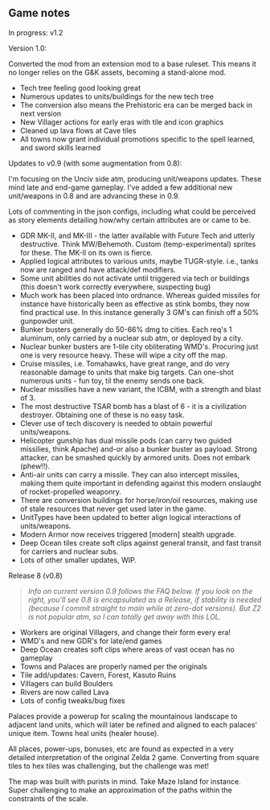 ## Game notes

In progress: v1.2

Version 1.0:

Converted the mod from an extension mod to a base ruleset. This means it no longer relies on the G&K assets, becoming a stand-alone mod.

- Tech tree feeling good looking great
- Numerous updates to units/buildings for the new tech tree
- The conversion also means the Prehistoric era can be merged back in next version
- New Villager actions for early eras with tile and icon graphics
- Cleaned up lava flows at Cave tiles
- All towns now grant individual promotions specific to the spell learned, and sword skills learned

Updates to v0.9 (with some augmentation from 0.8):

I'm focusing on the Unciv side atm, producing unit/weapons updates. These mind late and end-game gameplay. I've added a few additional new unit/weapons in 0.8 and are advancing these in 0.9.

Lots of commenting in the json configs, including what could be perceived as story elements detailing how/why certain attributes are or came to be.

- GDR MK-II, and MK-III - the latter available with Future Tech and utterly destructive. Think MW/Behemoth. Custom (temp-experimental) sprites for these. The MK-II on its own is fierce.
- Applied logical attributes to various units, maybe TUGR-style. i.e., tanks now are ranged and have attack/def modifiers.
- Some unit abilities do not activate until triggered via tech or buildings (this doesn't work correctly everywhere, suspecting bug)
- Much work has been placed into ordnance. Whereas guided missiles for instance have historically been as effective as stink bombs, they now find practical use. In this instance generally 3 GM's can finish off a 50% gunpowder unit.
- Bunker busters generally do 50-66% dmg to cities. Each req's 1 aluminum, only carried by a nuclear sub atm, or deployed by a city.
- Nuclear bunker busters are 1-tile city obliterating WMD's. Procuring just one is very resource heavy. These will wipe a city off the map.
- Cruise missiles, i.e. Tomahawks, have great range, and do very reasonable damage to units that make big targets. Can one-shot numerous units - fun toy, til the enemy sends one back.
- Nuclear missilies have a new variant, the ICBM, with a strength and blast of 3.
- The most destructive TSAR bomb has a blast of 6 - it is a civilization destroyer. Obtaining one of these is no easy task.
- Clever use of tech discovery is needed to obtain powerful units/weapons.
- Helicopter gunship has dual missile pods (can carry two guided missilies, think Apache) and-or also a bunker buster as payload. Strong attacker, can be smashed quickly by armored units. Does not embark (phew!!).
- Anti-air units can carry a missile. They can also intercept missiles, making them quite important in defending against this modern onslaught of rocket-propelled weaponry.
- There are conversion buildings for horse/iron/oil resources, making use of stale resources that never get used later in the game.
- UnitTypes have been updated to better align logical interactions of units/weapons.
- Modern Armor now receives triggered [modern] stealth upgrade.
- Deep Ocean tiles create soft clips against general transit, and fast transit for carriers and nuclear subs.
- Lots of other smaller updates, WIP.

Release 8 (v0.8)

> _Info on current version 0.9 follows the FAQ below. If you look on the right, you'll see 0.8 is encapsulated as a Release, if stability is needed (because I commit straight to main while at zero-dot versions). But Z2 is not popular atm, so I can totally get away with this LOL._

- Workers are original Villagers, and change their form every era!
- WMD's and new GDR's for late/end games
- Deep Ocean creates soft clips where areas of vast ocean has no gameplay
- Towns and Palaces are properly named per the originals
- Tile add/updates: Cavern, Forest, Kasuto Ruins
- Villagers can build Boulders
- Rivers are now called Lava
- Lots of config tweaks/bug fixes

Palaces provide a powerup for scaling the mountainous landscape to adjacent land units, which will later be refined and aligned to each palaces' unique item. Towns heal units (healer house).

All places, power-ups, bonuses, etc are found as expected in a very detailed interpretation of the original Zelda 2 game. Converting from square tiles to hex tiles was challenging, but the challenge was met!

The map was built with purists in mind. Take Maze Island for instance. Super challenging to make an approximation of the paths within the constraints of the scale.
